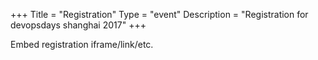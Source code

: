 +++
Title = "Registration"
Type = "event"
Description = "Registration for devopsdays shanghai 2017"
+++

<div style="width:100%; text-align:left;">

Embed registration iframe/link/etc.
</div></div>
</div>
